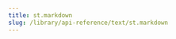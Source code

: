 ```yaml
---
title: st.markdown
slug: /library/api-reference/text/st.markdown
---
```


<Autofunction function="streamlit.markdown" />